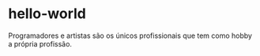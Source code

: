 # hello-world
Programadores e artistas são os únicos profissionais que tem como hobby a própria profissão.
